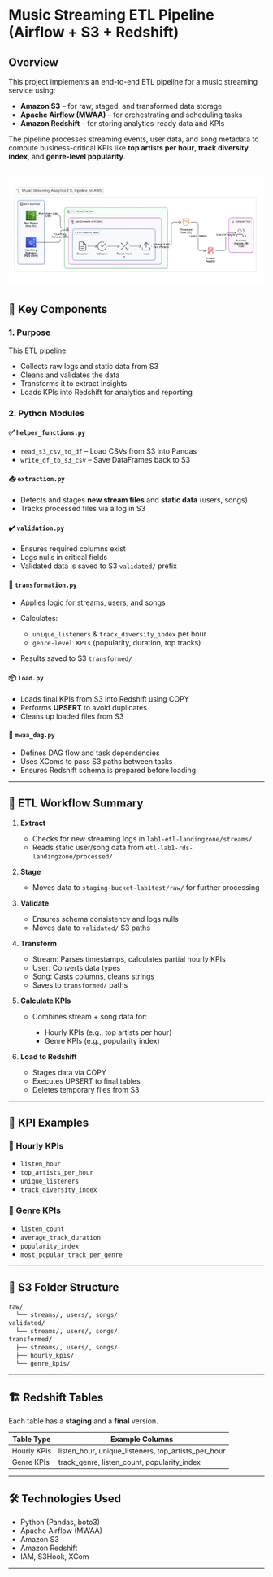 

#  Music Streaming ETL Pipeline (Airflow + S3 + Redshift)

##  Overview

This project implements an end-to-end ETL pipeline for a music streaming service using:

* **Amazon S3** – for raw, staged, and transformed data storage
* **Apache Airflow (MWAA)** – for orchestrating and scheduling tasks
* **Amazon Redshift** – for storing analytics-ready data and KPIs

The pipeline processes streaming events, user data, and song metadata to compute business-critical KPIs like **top artists per hour**, **track diversity index**, and **genre-level popularity**.

![ETL Architecture](images/Architectural1.jpeg)
---

## 🧠 Key Components

### 1. Purpose

This ETL pipeline:

* Collects raw logs and static data from S3
* Cleans and validates the data
* Transforms it to extract insights
* Loads KPIs into Redshift for analytics and reporting

### 2. Python Modules

#### ✅ `helper_functions.py`

* `read_s3_csv_to_df` – Load CSVs from S3 into Pandas
* `write_df_to_s3_csv` – Save DataFrames back to S3

#### 📥 `extraction.py`

* Detects and stages **new stream files** and **static data** (users, songs)
* Tracks processed files via a log in S3

#### ✔️ `validation.py`

* Ensures required columns exist
* Logs nulls in critical fields
* Validated data is saved to S3 `validated/` prefix

#### 🔁 `transformation.py`

* Applies logic for streams, users, and songs
* Calculates:

  * `unique_listeners` & `track_diversity_index` per hour
  * `genre-level KPIs` (popularity, duration, top tracks)
* Results saved to S3 `transformed/`

#### 📦 `load.py`

* Loads final KPIs from S3 into Redshift using COPY
* Performs **UPSERT** to avoid duplicates
* Cleans up loaded files from S3

#### 🧠 `mwaa_dag.py`

* Defines DAG flow and task dependencies
* Uses XComs to pass S3 paths between tasks
* Ensures Redshift schema is prepared before loading

---

## 🔁 ETL Workflow Summary

1. **Extract**

   * Checks for new streaming logs in `lab1-etl-landingzone/streams/`
   * Reads static user/song data from `etl-lab1-rds-landingzone/processed/`

2. **Stage**

   * Moves data to `staging-bucket-lab1test/raw/` for further processing

3. **Validate**

   * Ensures schema consistency and logs nulls
   * Moves data to `validated/` S3 paths

4. **Transform**

   * Stream: Parses timestamps, calculates partial hourly KPIs
   * User: Converts data types
   * Song: Casts columns, cleans strings
   * Saves to `transformed/` paths

5. **Calculate KPIs**

   * Combines stream + song data for:

     * Hourly KPIs (e.g., top artists per hour)
     * Genre KPIs (e.g., popularity index)

6. **Load to Redshift**

   * Stages data via COPY
   * Executes UPSERT to final tables
   * Deletes temporary files from S3

---

## 🧮 KPI Examples

### 🎵 Hourly KPIs

* `listen_hour`
* `top_artists_per_hour`
* `unique_listeners`
* `track_diversity_index`

### 🎼 Genre KPIs

* `listen_count`
* `average_track_duration`
* `popularity_index`
* `most_popular_track_per_genre`

---

## 📂 S3 Folder Structure

```plaintext
raw/
  └── streams/, users/, songs/
validated/
  └── streams/, users/, songs/
transformed/
  ├── streams/, users/, songs/
  ├── hourly_kpis/
  └── genre_kpis/
```

---

## 🏗️ Redshift Tables

Each table has a **staging** and a **final** version.

| Table Type  | Example Columns                                          |
| ----------- | -------------------------------------------------------- |
| Hourly KPIs | listen\_hour, unique\_listeners, top\_artists\_per\_hour |
| Genre KPIs  | track\_genre, listen\_count, popularity\_index           |

---

## 🛠️ Technologies Used

* Python (Pandas, boto3)
* Apache Airflow (MWAA)
* Amazon S3
* Amazon Redshift
* IAM, S3Hook, XCom

---

